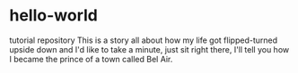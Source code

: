 # hello-world
tutorial repository
This is a story all about how my life got flipped-turned upside down and I'd like to take a minute, just sit right there, I'll tell you how I became the prince of a town called Bel Air.

